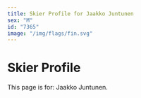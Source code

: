 ```yaml
---
title: Skier Profile for Jaakko Juntunen
sex: "M"
id: "7365"
image: "/img/flags/fin.svg" 
---
```


# Skier Profile

This page is for: Jaakko Juntunen.
    
